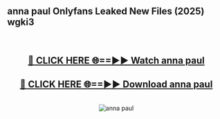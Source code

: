 <h2>anna paul Onlyfans Leaked New Files (2025) wgki3</h2>
<br>
<div align="center">
<h2><a href="https://mediafiles.top/anna_paul&ref=git" rel="nofollow">🔴 CLICK HERE 🌐==►► Watch anna paul</a></h2>
<h2><a href="https://mediafiles.top/anna_paul&ref=git" rel="nofollow">🔴 CLICK HERE 🌐==►► Download anna paul</a></h2>
<br>
<a href="https://mediafiles.top/anna_paul&ref=git" rel="nofollow" data-target="animated-image.originalLink"><img src="https://i.ibb.co.com/xMMVF88/686577567.gif" alt="anna paul" style="max-width: 100%; display: inline-block;" data-target="animated-image.originalImage"></a>
</div>
<br>
<br>